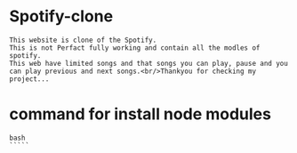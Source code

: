 # Spotify-clone
    This website is clone of the Spotify. 
    This is not Perfact fully working and contain all the modles of spotify. 
    This web have limited songs and that songs you can play, pause and you can play previous and next songs.<br/>Thankyou for checking my project... 

# command for install node modules
    bash
    `````
        
    
